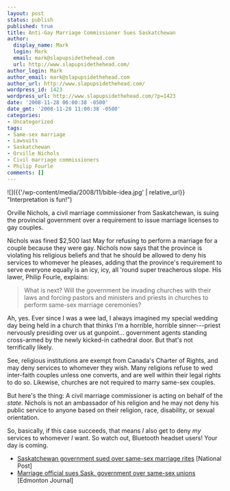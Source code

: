 ```yaml
---
layout: post
status: publish
published: true
title: Anti-Gay Marriage Commissioner Sues Saskatchewan
author:
  display_name: Mark
  login: Mark
  email: mark@slapupsidethehead.com
  url: http://www.slapupsidethehead.com/
author_login: Mark
author_email: mark@slapupsidethehead.com
author_url: http://www.slapupsidethehead.com/
wordpress_id: 1423
wordpress_url: http://www.slapupsidethehead.com/?p=1423
date: '2008-11-28 06:00:38 -0500'
date_gmt: '2008-11-28 11:00:38 -0500'
categories:
- Uncategorized
tags:
- Same-sex marriage
- Lawsuits
- Saskatchewan
- Orville Nichols
- Civil marriage commissioners
- Philip Fourle
comments: []
---
```

![]({{'/wp-content/media/2008/11/bible-idea.jpg' | relative_url}} "Interpretation is fun!")

Orville Nichols, a civil marriage commissioner from Saskatchewan, is suing the provincial government over a requirement to issue marriage licenses to gay couples.

Nichols was fined $2,500 last May for refusing to perform a marriage for a couple because they were gay. Nichols now says that the province is violating his religious beliefs and that he should be allowed to deny his services to whomever he pleases, adding that the province's requirement to serve everyone equally is an icy, icy, all 'round super treacherous slope. His lawer, Philip Fourle, explains:

> What is next? Will the government be invading churches with their laws and forcing pastors and ministers and priests in churches to perform same-sex marriage ceremonies?

Ah, yes. Ever since I was a wee lad, I always imagined my special wedding day being held in a church that thinks I'm a horrible, horrible sinner---priest nervously presiding over us at gunpoint... government agents standing cross-armed by the newly kicked-in cathedral door. But that's not terrifically likely.

See, religious institutions are exempt from Canada's Charter of Rights, and may deny services to whomever they wish. Many religions refuse to wed inter-faith couples unless one converts, and are well within their legal rights to do so. Likewise, churches are not required to marry same-sex couples.

But here's the thing: A civil marriage commissioner is acting on behalf of the _state_. Nichols is not an ambassador of his religion and he may not deny his public service to anyone based on their religion, race, disability, or sexual orientation.

So, basically, if this case succeeds, that means _I_ also get to deny _my_ services to whomever _I_ want. So watch out, Bluetooth headset users! Your day is coming.

- [Saskatchewan government sued over same-sex marriage rites](http://www.nationalpost.com/news/story.html?id=991705) [National Post]
- [Marriage official sues Sask. government over same-sex unions](http://www.canada.com/edmontonjournal/news/story.html?id=01870bbf-1e97-4343-8d86-8620a3d37889) [Edmonton Journal]
